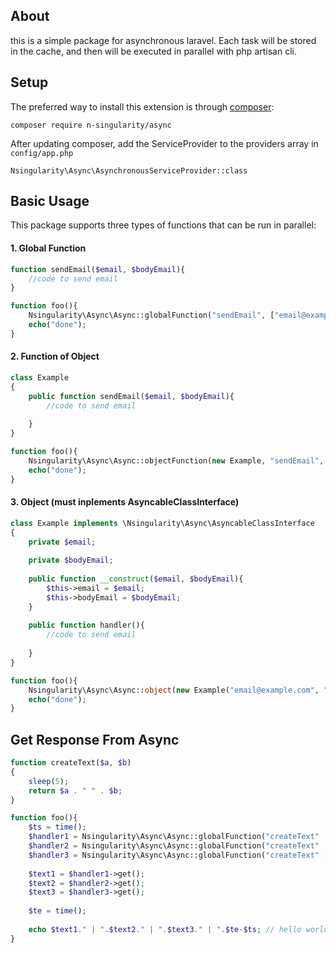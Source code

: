 About
------------
this is a simple package for asynchronous laravel.
Each task will be stored in the cache, and then will be executed in parallel with php artisan cli.

Setup
------------

The preferred way to install this extension is through [composer](http://getcomposer.org/download/):

```
composer require n-singularity/async
```

After updating composer, add the ServiceProvider to the providers array in `config/app.php`

```
Nsingularity\Async\AsynchronousServiceProvider::class
```

Basic Usage
-----------
This package supports three types of functions that can be run in parallel:

#### 1. Global Function
```php
function sendEmail($email, $bodyEmail){
    //code to send email
}

function foo(){
    Nsingularity\Async\Async::globalFunction("sendEmail", ["email@example.com", "body email html"]);
    echo("done");
}

```

#### 2. Function of Object

```php
class Example
{
    public function sendEmail($email, $bodyEmail){
        //code to send email
        
    }
}

function foo(){
    Nsingularity\Async\Async::objectFunction(new Example, "sendEmail", ["email@example.com", "body email html"]);
    echo("done");
}
```

#### 3. Object (must inplements AsyncableClassInterface)

```php
class Example implements \Nsingularity\Async\AsyncableClassInterface
{
    private $email;
    
    private $bodyEmail;
    
    public function __construct($email, $bodyEmail){
        $this->email = $email;
        $this->bodyEmail = $bodyEmail;
    }
    
    public function handler(){
        //code to send email
        
    }
}

function foo(){
    Nsingularity\Async\Async::object(new Example("email@example.com", "body email html"));
    echo("done");
}
```

Get Response From Async
-----------

```php
function createText($a, $b)
{
    sleep(5);
    return $a . " " . $b;
}

function foo(){
    $ts = time();
    $handler1 = Nsingularity\Async\Async::globalFunction("createText" ,["hello","world"]);
    $handler2 = Nsingularity\Async\Async::globalFunction("createText" ,["hello","hello"]);
    $handler3 = Nsingularity\Async\Async::globalFunction("createText" ,["world","world"]);
    
    $text1 = $handler1->get();
    $text2 = $handler2->get();
    $text3 = $handler3->get();
    
    $te = time();
    
    echo $text1." | ".$text2." | ".$text3." | ".$te-$ts; // hello world | hello hello | world world | 6
}

```
